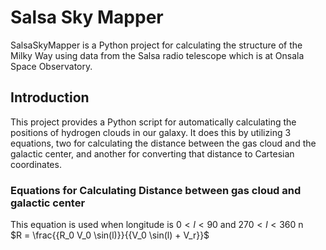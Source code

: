 # Salsa Sky Mapper

SalsaSkyMapper is a Python project for calculating the structure of the Milky Way using data from the Salsa radio telescope which is at Onsala Space Observatory.

## Introduction

This project provides a Python script for automatically calculating the positions of hydrogen clouds in our galaxy. 
It does this by utilizing 3 equations, two for calculating the distance between the gas cloud and the galactic center,
and another for converting that distance to Cartesian coordinates.

### Equations for Calculating Distance between gas cloud and galactic center

This equation is used when longitude is $0 < l < 90$ and $270 < l < 360$
n\
$R = \frac{{R_0 V_0 \sin(l)}}{{V_0 \sin(l) + V_r}}$


##
